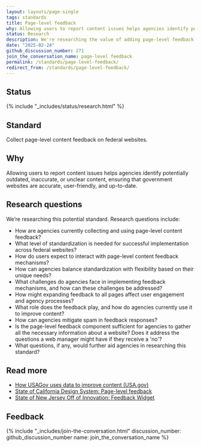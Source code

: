 ```yaml
---
layout: layouts/page-single
tags: standards
title: Page-level feedback
why: Allowing users to report content issues helps agencies identify potentially outdated, inaccurate, or unclear content, ensuring that government websites are accurate, user-friendly, and up-to-date.
status: Research
description: We're researching the value of adding page-level feedback to all .gov.
date: "2025-02-24"
github_discussion_number: 271
join_the_conversation_name: page-level feedback
permalink: /standards/page-level-feedback/
redirect_from: /standards/page-level-feedback/
---
```


## Status

{% include "_includes/status/research.html" %}

## Standard

Collect page-level content feedback on federal websites.

## Why

Allowing users to report content issues helps agencies identify potentially outdated, inaccurate, or unclear content, ensuring that government websites are accurate, user-friendly, and up-to-date. 

## Research questions

We’re researching this potential standard. Research questions include:
- How are agencies currently collecting and using page-level content feedback?
- What level of standardization is needed for successful implementation across federal websites?
- How do users expect to interact with page-level content feedback mechanisms?
- How can agencies balance standardization with flexibility based on their unique needs?
- What challenges do agencies face in implementing feedback mechanisms, and how can these challenges be addressed?
- How might expanding feedback to all pages affect user engagement and agency processes?
- What role does the feedback play, and how do agencies currently use it to improve content?
- How can agencies mitigate spam in feedback responses?
- Is the page-level feedback component sufficient for agencies to gather all the necessary information about a website? Does it address the questions a web manager might have if they receive a 'no'?
- What questions, if any, would further aid agencies in researching this standard?


## Read more

- [How USAGov uses data to improve content (USA.gov)](https://blog.usa.gov/how-usagov-uses-data-to-improve-content)
- [State of California Design System: Page-level feedback](https://designsystem.webstandards.ca.gov/components/page-feedback/readme/) 
- [State of New Jersey Off of Innovation: Feedback Widget](https://innovation.nj.gov/projects/feedback-widget/)

## Feedback

{% include "_includes/join-the-conversation.html" discussion_number: github_discussion_number name: join_the_conversation_name %}
